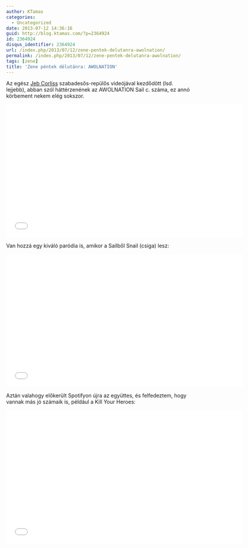 ```yaml
---
author: KTamas
categories:
  - Uncategorized
date: 2013-07-12 14:36:16
guid: http://blog.ktamas.com/?p=2364924
id: 2364924
disqus_identifier: 2364924
url: /index.php/2013/07/12/zene-pentek-delutanra-awolnation/
permalink: /index.php/2013/07/12/zene-pentek-delutanra-awolnation/
tags: [zene]
title: 'Zene péntek délutánra: AWOLNATION'
---
```


Az egész [Jeb Corliss](http://jebcorliss.net/about/) szabadesős-repülős videójával kezdődött (lsd. lejjebb), abban szól háttérzenének az AWOLNATION Sail c. száma, ez annó körbement nekem elég sokszor.

<p><iframe width="640" height="360" src="//www.youtube.com/embed/TWfph3iNC-k?rel=0" frameborder="0" allowfullscreen=""></iframe></p>

Van hozzá egy kiváló paródia is, amikor a Sailből Snail (csiga) lesz:

<p><iframe width="640" height="360" src="//www.youtube.com/embed/u4QAnCFd4iw?rel=0" frameborder="0" allowfullscreen=""></iframe></p>

Aztán valahogy előkerült Spotifyon újra az együttes, és felfedeztem, hogy vannak más jó számaik is, például a Kill Your Heroes:

<p><iframe width="640" height="360" src="//www.youtube.com/embed/L4MzF53je5M?rel=0&amp;start=55" frameborder="0" allowfullscreen=""></iframe></p>
